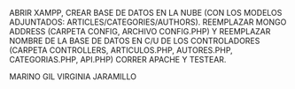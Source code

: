 ABRIR XAMPP, CREAR BASE DE DATOS EN LA NUBE (CON LOS MODELOS ADJUNTADOS: ARTICLES/CATEGORIES/AUTHORS).
REEMPLAZAR MONGO ADDRESS (CARPETA CONFIG, ARCHIVO CONFIG.PHP) Y REEMPLAZAR NOMBRE DE LA BASE DE DATOS EN C/U DE LOS CONTROLADORES (CARPETA CONTROLLERS, ARTICULOS.PHP, AUTORES.PHP, CATEGORIAS.PHP, API.PHP)
CORRER APACHE Y TESTEAR.

MARINO GIL
VIRGINIA JARAMILLO
